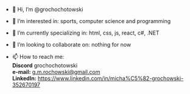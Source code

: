 - 👋 Hi, I’m
            @grochochotowski
            
- 👀 I’m interested in:
            sports, computer science and programming
            
- 🌱 I’m currently specializing in:
            html, css, js, react, c#, .NET
            
- 💞️ I’m looking to collaborate on:
            nothing for now
            
- 📫 How to reach me:<br>
            <b>Discord</b> grochochotowski<br>
            <b>e-mail:</b> g.m.rochowski@gmail.com<br>
            <b>LinkedIn:</b> <https://www.linkedin.com/in/micha%C5%82-grochowski-352670197>

<!---
grochochotowski/grochochotowski is a ✨ special ✨ repository because its `README.md` (this file) appears on your GitHub profile.
You can click the Preview link to take a look at your changes.
--->
